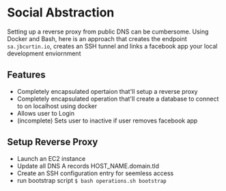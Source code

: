 # Social Abstraction

Setting up a reverse proxy from public DNS can be cumbersome. Using Docker and Bash, here is an approach that creates the endpoint `sa.jbcurtin.io`, creates an SSH tunnel and links a facebook app your local development enviornment

## Features

- Completely encapsulated opertaion that'll setup a reverse proxy
- Completely encapsulated operation that'll create a database to connect to on localhost using docker
- Allows user to Login
- (incomplete) Sets user to inactive if user removes facebook app


## Setup Reverse Proxy

- Launch an EC2 instance
- Update all DNS A records HOST_NAME.domain.tld
- Create an SSH configuration entry for seemless access
- run bootstrap script `$ bash operations.sh bootstrap`
